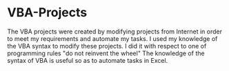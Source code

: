 # VBA-Projects
The VBA projects were created by modifying projects from Internet in order to meet my requirements and automate my tasks.
I used my knowledge of the VBA syntax to modify these projects.
I did it with respect to one of programming rules "do not reinvent the wheel"
The knowledge of the syntax of VBA is useful so as to automate tasks in Excel. 

